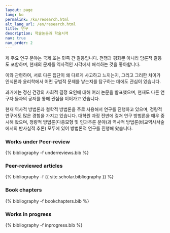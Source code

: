 ```yaml
---
layout: page
lang: ko
permalink: /ko/research.html
alt_lang_url: /en/research.html
title: 연구
description: 학술논문과 학술서적
nav: true
nav_order: 2
---
```

<!-- _pages/publications.md -->
제 주요 연구 분야는 국제 또는 민족 간 갈등입니다. 전쟁과 평화뿐 아니라 담론적 갈등도 포함하며, 현재의 문제를 역사적인 시각에서 해석하는 것을 좋아합니다.

이와 관련하여, 서로 다른 집단이 왜 다르게 사고하고 느끼는지, 그리고 그러한 차이가 인식론과 윤리학에서 어떤 규범적 문제를 낳는지를 탐구하는 데에도 관심이 있습니다.

과거에는 정신 건강의 사회적 결정 요인에 대해 여러 논문을 발표했으며, 현재도 다른 연구자 들과의 공저를 통해 관심을 이어가고 있습니다.

현재 역사적 방법론과 철학적 방법론을 주로 사용해서 연구를 진행하고 있으며, 정량적 연구에도 많은 경험을 가지고 있습니다. 대학원 과정 전반에 걸쳐 연구 방법론을 매우 중시해 왔으며, 정량적 방법론(다층모형 및 인과추론 분야)과 역사적 방법론(비교역사서술에서의 반사실적 추론) 모두에 있어 방법론적 연구를 진행해 왔습니다.

<h3>Works under Peer-review</h3>
<div class="publications">
{% bibliography -f underreviews.bib %}
</div>

<h3>Peer-reviewed articles</h3>
<div class="publications">
{% bibliography -f {{ site.scholar.bibliography }} %}
</div>

<h3>Book chapters</h3>
<div class="publications">
{% bibliography -f bookchapters.bib %}
</div>

<h3>Works in progress</h3>
<div class="publications">
{% bibliography -f inprogress.bib %}
</div>

